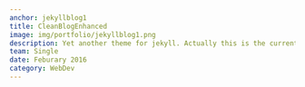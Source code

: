 ```yaml
---
anchor: jekyllblog1
title: CleanBlogEnhanced
image: img/portfolio/jekyllblog1.png
description: Yet another theme for jekyll. Actually this is the current website itself. You can find the source code <a href="https://github.com/ShikherVerma/shikherverma.github.io">here</a>. This theme contains some major enhancements which are usually not present in other themes. You have blog post categories, blog is not the default landing page but a sub directory, google analytics, disque comments, read time estimation, jekyll collection for portfolio items, search, travis integration. I was earlier using Freelancer theme before I added blog to my website.
team: Single
date: Feburary 2016
category: WebDev
---
```

